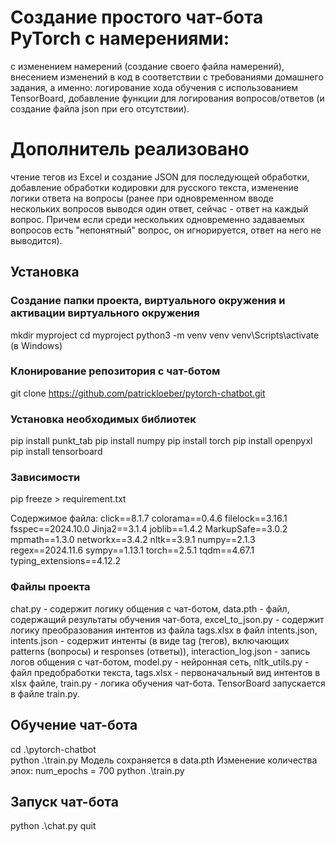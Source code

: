 # Создание простого чат-бота PyTorch с намерениями:
с изменением намерений (создание своего файла намерений),
внесением изменений в код в соответствии с требованиями домашнего задания, а именно: 
логирование хода обучения с использованием TensorBoard,
добавление функции для логирования вопросов/ответов (и создание файла json при его отсутствии).
# Дополнитель реализовано
чтение тегов из Excel и создание JSON для последующей обработки,
добавление обработки кодировки для русского текста,
изменение логики ответа на вопросы (ранее при одновременном вводе нескольких вопросов выводся один ответ, сейчас - ответ на каждый вопрос. Причем если среди нескольких одновременно задаваемых вопросов есть "непонятный" вопрос, он игнорируется, ответ на него не выводится).

## Установка

### Создание папки проекта, виртуального окружения и активации виртуального окружения
mkdir myproject
cd myproject
python3 -m venv venv
venv\Scripts\activate  (в Windows)

### Клонирование репозитория с чат-ботом
git clone https://github.com/patrickloeber/pytorch-chatbot.git

### Установка необходимых библиотек
pip install punkt_tab
pip install numpy
pip install torch
pip install openpyxl
pip install tensorboard

### Зависимости
pip freeze > requirement.txt

Содержимое файла:
click==8.1.7
colorama==0.4.6
filelock==3.16.1
fsspec==2024.10.0
Jinja2==3.1.4
joblib==1.4.2
MarkupSafe==3.0.2
mpmath==1.3.0
networkx==3.4.2
nltk==3.9.1
numpy==2.1.3
regex==2024.11.6
sympy==1.13.1
torch==2.5.1
tqdm==4.67.1
typing_extensions==4.12.2

### Файлы проекта
chat.py - содержит логику общения с чат-ботом,
data.pth - файл, содержащий результаты обучения чат-бота,
excel_to_json.py - содержит логику преобразования интентов из файла tags.xlsx в файл intents.json,
intents.json - содержит интенты (в виде tag (тегов), включающих patterns (вопросы) и responses (ответы)),
interaction_log.json - запись логов общения с чат-ботом,
model.py - нейронная сеть,
nltk_utils.py - файл предобработки текста,
tags.xlsx - первоначальный вид интентов в xlsx файле,
train.py - логика обучения чат-бота.
TensorBoard запускается в файле train.py.

## Обучение чат-бота
cd .\pytorch-chatbot\
python .\train.py
Модель сохраняется в data.pth
Изменение количества эпох: num_epochs = 700
python .\train.py

## Запуск чат-бота
python .\chat.py
quit
